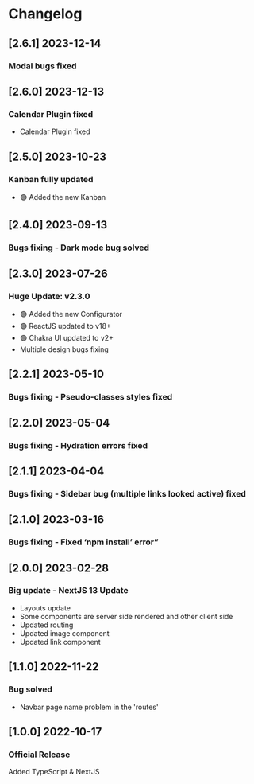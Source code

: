 # Changelog

## [2.6.1] 2023-12-14

### Modal bugs fixed

## [2.6.0] 2023-12-13

### Calendar Plugin fixed

- Calendar Plugin fixed

## [2.5.0] 2023-10-23

### Kanban fully updated

- 🟢 Added the new Kanban

## [2.4.0] 2023-09-13

### Bugs fixing - Dark mode bug solved

## [2.3.0] 2023-07-26

### Huge Update: v2.3.0

- 🟢 Added the new Configurator
- 🟢 ReactJS updated to v18+
- 🟢 Chakra UI updated to v2+
- Multiple design bugs fixing

## [2.2.1] 2023-05-10

### Bugs fixing - Pseudo-classes styles fixed

## [2.2.0] 2023-05-04

### Bugs fixing - Hydration errors fixed

## [2.1.1] 2023-04-04

### Bugs fixing - Sidebar bug (multiple links looked active) fixed

## [2.1.0] 2023-03-16

### Bugs fixing - Fixed ‘npm install’ error”

## [2.0.0] 2023-02-28

### Big update - NextJS 13 Update

- Layouts update
- Some components are server side rendered and other client side
- Updated routing
- Updated image component
- Updated link component

## [1.1.0] 2022-11-22

### Bug solved

- Navbar page name problem in the 'routes'

## [1.0.0] 2022-10-17

### Official Release

Added TypeScript & NextJS

